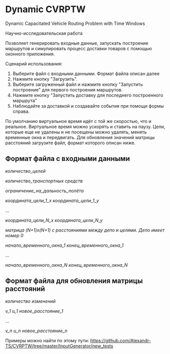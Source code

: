 # Dynamic CVRPTW
Dynamic Capacitated Vehicle Routing Problem with Time Windows

Научно-исследовательская работа

Позволяет генерировать входные данные, запускать построение маршрутов и симулировать процесс доставки товаров с помощью оконного приложения. 

Сценарий использования:

1) Выберите файл с входными данными. Формат файла описан далее
2) Нажмите кнопку "Загрузить".
3) Выберите загруженный файл и нажмите кнопку "Запустить построение" для первого построения маршрутов.
4) Нажмите кнопку "Запустить доставку для последнего построенного маршрута"
5) Наблюдайте за доставкой и создавайте события при помощи формы справа.

По умолчанию виртуальное время идёт с той же скоростью, что и реальное. Виртуальное время можно ускорять и ставить на паузу. Цели, которые еще не удалены и не посещены можно удалять, менять временные окна и передвигать. Для обновления значений матрицы расстояний загрузите файл, формат которого описан ниже.

## Формат файла с входными данными

*количество_целей*

*количество_транспортных средств*

*ограничение_на_дальность_полёта*

*координата_цели_1_x координата_цели_1_y*

...

*координата_цели_N_x координата_цели_N_y*

*матрица (N+1)x(N+1) с расстояниями между депо и целями. Депо имеет номер 0*

*начало_временного_окна_1 конец_временного_окна_1*

...

*начало_временного_окна_N конец_временного_окна_N*

## Формат файла для обновления матрицы расстояний

*количество изменений*

*v_1 u_1 новое_расстояние_1*

...

*v_n u_n новое_расстояние_n*

Примеры можно найти по этому пути: https://github.com/Alexandr-TS/CVRPTW/tree/master/InputGenerator/new_tests